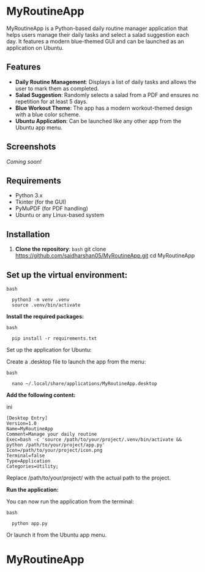# MyRoutineApp

MyRoutineApp is a Python-based daily routine manager application that helps users manage their daily tasks and select a salad suggestion each day. It features a modern blue-themed GUI and can be launched as an application on Ubuntu.

## Features
- **Daily Routine Management**: Displays a list of daily tasks and allows the user to mark them as completed.
- **Salad Suggestion**: Randomly selects a salad from a PDF and ensures no repetition for at least 5 days.
- **Blue Workout Theme**: The app has a modern workout-themed design with a blue color scheme.
- **Ubuntu Application**: Can be launched like any other app from the Ubuntu app menu.

## Screenshots
*Coming soon!*

## Requirements

- Python 3.x
- Tkinter (for the GUI)
- PyMuPDF (for PDF handling)
- Ubuntu or any Linux-based system

## Installation

1. **Clone the repository**:
   ```bash```
   git clone https://github.com/saidharshan05/MyRoutineApp.git
   cd MyRoutineApp

## Set up the virtual environment:

```bash```

      python3 -m venv .venv
      source .venv/bin/activate

**Install the required packages:**

```bash```

      pip install -r requirements.txt

Set up the application for Ubuntu:

Create a .desktop file to launch the app from the menu:

```bash```

      nano ~/.local/share/applications/MyRoutineApp.desktop

**Add the following content:**

ini

    [Desktop Entry]
    Version=1.0
    Name=MyRoutineApp
    Comment=Manage your daily routine
    Exec=bash -c 'source /path/to/your/project/.venv/bin/activate && python /path/to/your/project/app.py'
    Icon=/path/to/your/project/icon.png
    Terminal=false
    Type=Application
    Categories=Utility;

Replace /path/to/your/project/ with the actual path to the project.

**Run the application:**

You can now run the application from the terminal:

```bash```

      python app.py

Or launch it from the Ubuntu app menu.
# MyRoutineApp

